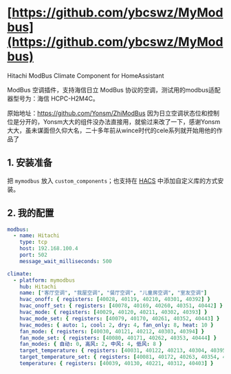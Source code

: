 # [https://github.com/ybcswz/MyModbus](https://github.com/ybcswz/MyModbus)

Hitachi ModBus Climate Component for HomeAssistant

ModBus 空调插件，支持海信日立 ModBus 协议的空调，测试用的modbus适配器型号为：海信 HCPC-H2M4C。

原始地址：https://github.com/Yonsm/ZhiModBus
因为日立空调状态位和控制位是分开的，Yonsm大大的组件没办法直接用，就偷过来改了一下，感谢Yonsm大大，虽未谋面但久仰大名，二十多年前从wince时代的cele系列就开始用他的作品了

## 1. 安装准备

把 `mymodbus` 放入 `custom_components`；也支持在 [HACS](https://hacs.xyz/) 中添加自定义库的方式安装。

## 2. 我的配置


```yaml
modbus:
  - name: Hitachi
    type: tcp
    host: 192.168.100.4
    port: 502
    message_wait_milliseconds: 500

climate:
  - platform: mymodbus
    hub: Hitachi
    name: ["客厅空调", "我屋空调", "餐厅空调", "儿童房空调", "室友空调"]
    hvac_onoff: { registers: [40028, 40119, 40210, 40301, 40392] }
    hvac_onoff_set: { registers: [40078, 40169, 40260, 40351, 40442] }
    hvac_mode: { registers: [40029, 40120, 40211, 40302, 40393] }
    hvac_mode_set: { registers: [40079, 40170, 40261, 40352, 40443] }
    hvac_modes: { auto: 1, cool: 2, dry: 4, fan_only: 8, heat: 10 }
    fan_mode: { registers: [40030, 40121, 40212, 40303, 40394] }
    fan_mode_set: { registers: [40080, 40171, 40262, 40353, 40444] }
    fan_modes: { 自动: 0, 高风: 2, 中风: 4, 低风: 8 }
    target_temperature: { registers: [40031, 40122, 40213, 40304, 40395] }
    target_temperature_set: { registers: [40081, 40172, 40263, 40354, 40445] }
    temperature: { registers: [40039, 40130, 40221, 40312, 40403] }
